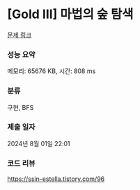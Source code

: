 # [Gold III] 마법의 숲 탐색

[문제 링크](https://www.codetree.ai/training-field/frequent-problems/problems/magical-forest-exploration/description?page=1&pageSize=5)

### 성능 요약

메모리: 65676 KB, 시간: 808 ms

### 분류

구현, BFS

### 제출 일자

2024년 8월 01일 22:01

### 코드 리뷰
https://ssin-estella.tistory.com/96
